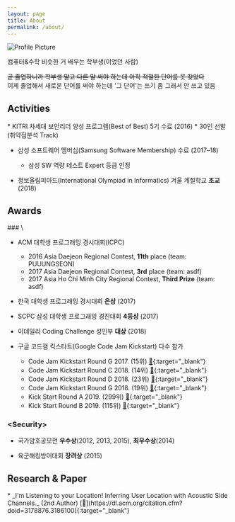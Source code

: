 ```yaml
---
layout: page
title: About
permalink: /about/
---
```


<img src="{{ site.baseurl }}/assets/profile.jpg" title="Profile Picture" class="profile">

컴퓨터&수학 비슷한 거 배우는 학부생(이었던 사람)

~~곧 졸업하니까 학부생 말고 다른 말 써야 하는데 아직 적절한 단어를 못 찾았다~~ <br>
이제 졸업해서 새로운 단어를 써야 하는데 '그 단어'는 쓰기 좀 그래서 안 쓰고 있음

<h2 class='section-header'> Activities </h2>
* KITRI 차세대 보안리더 양성 프로그램(Best of Best) 5기 수료 (2016)
  * 30인 선발 (취약점분석 Track)

* 삼성 소프트웨어 멤버십(Samsung Software Membership) 수료 (2017–18)
  * 삼성 SW 역량 테스트 Expert 등급 인정

* 정보올림피아드(International Olympiad in Informatics) 겨울 계절학교 **조교** (2018)

<h2 class='section-header'> Awards </h2>
### \<Algorithm\>

* ACM 대학생 프로그래밍 경시대회(ICPC)
  * 2016 Asia Daejeon Regional Contest, **11th** place (team: PUUUNGSEON)
  * 2017 Asia Daejeon Regional Contest, **3rd** place (team: asdf)
  * 2017 Asia Ho Chi Minh City Regional Contest, **Third Prize** (team: asdf)

* 한국 대학생 프로그래밍 경시대회 **은상** (2017)

* SCPC 삼성 대학생 프로그래밍 경진대회 **4등상** (2017)

* 이데일리 Coding Challenge 성인부 **대상** (2018)

* 구글 코드잼 킥스타트(Google Code Jam Kickstart) 다수 참가
  * Code Jam Kickstart Round G 2017. (15위) [🔗](https://code.google.com/codejam/contest/3254486/scoreboard#vt=1&vf=1){:target="_blank"}
  * Code Jam Kickstart Round C 2018. (14위) [🔗](https://code.google.com/codejam/contest/4384486/scoreboard#vt=1&vf=1){:target="_blank"}
  * Code Jam Kickstart Round D 2018. (23위) [🔗](https://code.google.com/codejam/contest/6364486/scoreboard#vt=1&vf=1){:target="_blank"}
  * Code Jam Kickstart Round G 2018. (19위) [🔗](https://code.google.com/codejam/contest/5374486/scoreboard#vt=1&vf=1){:target="_blank"}
  * Kick Start Round A 2019. (299위) [🔗](https://codingcompetitions.withgoogle.com/kickstart/round/0000000000050e01){:target="_blank"}
  * Kick Start Round B 2019. (115위) [🔗](https://codingcompetitions.withgoogle.com/kickstart/round/0000000000050eda){:target="_blank"}

### \<Security\>

* 국가암호공모전 **우수상**(2012, 2013, 2015), **최우수상**(2014)

* 육군해킹방어대회 **장려상** (2015)

<h2 class='section-header'> Research & Paper </h2>
* _I'm Listening to your Location! Inferring User Location with Acoustic Side Channels._ (2nd Author) [🔗](https://dl.acm.org/citation.cfm?doid=3178876.3186100){:target="_blank"}



